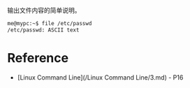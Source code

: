 输出文件内容的简单说明。


```bash
me@mypc:~$ file /etc/passwd
/etc/passwd: ASCII text
```

# Reference

- [Linux Command Line](/Linux Command Line/3.md) - P16
